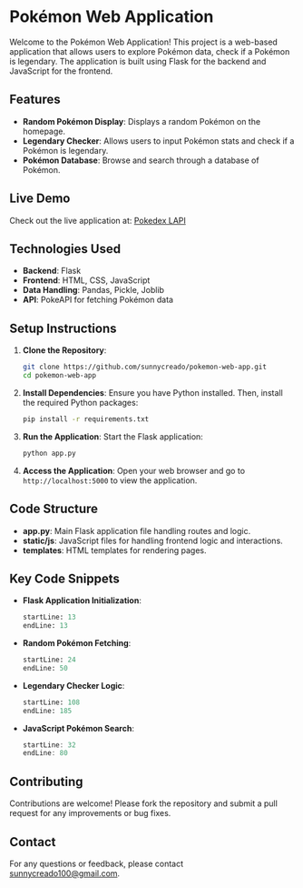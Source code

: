 # Pokémon Web Application

Welcome to the Pokémon Web Application! This project is a web-based application that allows users to explore Pokémon data, check if a Pokémon is legendary. The application is built using Flask for the backend and JavaScript for the frontend.

## Features

- **Random Pokémon Display**: Displays a random Pokémon on the homepage.
- **Legendary Checker**: Allows users to input Pokémon stats and check if a Pokémon is legendary.
- **Pokémon Database**: Browse and search through a database of Pokémon.


## Live Demo

Check out the live application at: [Pokedex LAPI](https://pokedex-lapi.onrender.com/)

## Technologies Used

- **Backend**: Flask
- **Frontend**: HTML, CSS, JavaScript
- **Data Handling**: Pandas, Pickle, Joblib
- **API**: PokeAPI for fetching Pokémon data

## Setup Instructions

1. **Clone the Repository**:
   ```bash
   git clone https://github.com/sunnycreado/pokemon-web-app.git
   cd pokemon-web-app
   ```

2. **Install Dependencies**:
   Ensure you have Python installed. Then, install the required Python packages:
   ```bash
   pip install -r requirements.txt
   ```

3. **Run the Application**:
   Start the Flask application:
   ```bash
   python app.py
   ```

4. **Access the Application**:
   Open your web browser and go to `http://localhost:5000` to view the application.

## Code Structure

- **app.py**: Main Flask application file handling routes and logic.
- **static/js**: JavaScript files for handling frontend logic and interactions.
- **templates**: HTML templates for rendering pages.

## Key Code Snippets

- **Flask Application Initialization**:
  ```python:app.py
  startLine: 13
  endLine: 13
  ```

- **Random Pokémon Fetching**:
  ```python:app.py
  startLine: 24
  endLine: 50
  ```

- **Legendary Checker Logic**:
  ```python:app.py
  startLine: 108
  endLine: 185
  ```

- **JavaScript Pokémon Search**:
  ```javascript:static/js/database.js
  startLine: 32
  endLine: 80
  ```

## Contributing

Contributions are welcome! Please fork the repository and submit a pull request for any improvements or bug fixes.


## Contact

For any questions or feedback, please contact [sunnycreado100@gmail.com](mailto:sunnycreado100@gmail.com).
